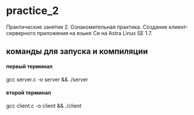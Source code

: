 # practice_2
Практические занятия 2. Ознакомительная практика. Создание клиент-серверного приложения на языке Си на Astra Linux SE 1.7.

## команды для запуска и компиляции

#### первый терминал

gcc server.c -o server && ./server 

#### второй терминал

gcc client.c -o client && ./client
